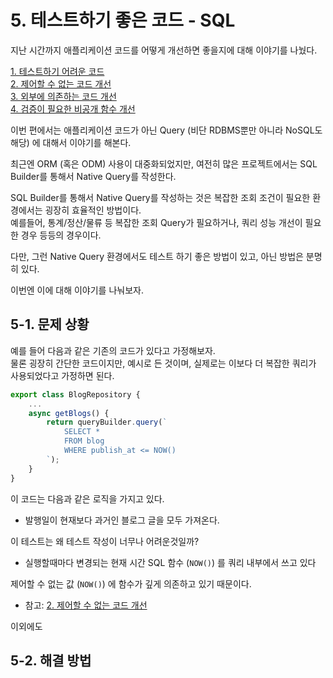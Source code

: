 # 5. 테스트하기 좋은 코드 - SQL

지난 시간까지 애플리케이션 코드를 어떻게 개선하면 좋을지에 대해 이야기를 나눴다.

[1. 테스트하기 어려운 코드](https://jojoldu.tistory.com/674)  
[2. 제어할 수 없는 코드 개선](https://jojoldu.tistory.com/676)  
[3. 외부에 의존하는 코드 개선](https://jojoldu.tistory.com/680)  
[4. 검증이 필요한 비공개 함수 개선](https://jojoldu.tistory.com/681)  

이번 편에서는 애플리케이션 코드가 아닌 Query (비단 RDBMS뿐만 아니라 NoSQL도 해당) 에 대해서 이야기를 해본다.  
  
최근엔 ORM (혹은 ODM) 사용이 대중화되었지만, 여전히 많은 프로젝트에서는 SQL Builder를 통해서 Native Query를 작성한다.  

SQL Builder를 통해서 Native Query를 작성하는 것은 복잡한 조회 조건이 필요한 환경에서는 굉장히 효율적인 방법이다.  
예를들어, 통계/정산/물류 등 복잡한 조회 Query가 필요하거나, 쿼리 성능 개선이 필요한 경우 등등의 경우이다.    
  
다만, 그런 Native Query 환경에서도 테스트 하기 좋은 방법이 있고, 아닌 방법은 분명히 있다.  
  
이번엔 이에 대해 이야기를 나눠보자. 

## 5-1. 문제 상황

예를 들어 다음과 같은 기존의 코드가 있다고 가정해보자.  
물론 굉장히 간단한 코드이지만, 예시로 든 것이며, 실제로는 이보다 더 복잡한 쿼리가 사용되었다고 가정하면 된다.

```ts
export class BlogRepository {
	...
	async getBlogs() {
		return queryBuilder.query(`
			SELECT *
			FROM blog
			WHERE publish_at <= NOW()
		`);
	}
}
```

이 코드는 다음과 같은 로직을 가지고 있다.

* 발행일이 현재보다 과거인 블로그 글을 모두 가져온다.

이 테스트는 왜 테스트 작성이 너무나 어려운것일까?

* 실행할때마다 변경되는 현재 시간 SQL 함수 (`NOW()`) 를 쿼리 내부에서 쓰고 있다

제어할 수 없는 값 (`NOW()`) 에 함수가 깊게 의존하고 있기 때문이다.

* 참고: [2. 제어할 수 없는 코드 개선](https://jojoldu.tistory.com/676)  

이외에도 

## 5-2. 해결 방법

